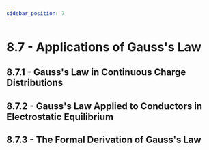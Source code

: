 ```yaml
---
sidebar_position: 7
---
```


# 8.7 - Applications of Gauss's Law

## 8.7.1 - Gauss's Law in Continuous Charge Distributions

## 8.7.2 - Gauss's Law Applied to Conductors in Electrostatic Equilibrium

## 8.7.3 - The Formal Derivation of Gauss's Law